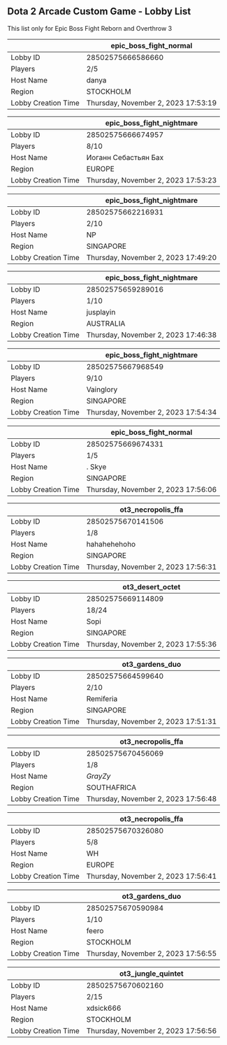 ## Dota 2 Arcade Custom Game - Lobby List

This list only for Epic Boss Fight Reborn and Overthrow 3

|  | epic_boss_fight_normal |
| ------ | ------ |
| Lobby ID | 28502575666586660 |
| Players | 2/5 |
| Host Name | danya |
| Region | STOCKHOLM |
| Lobby Creation Time | Thursday, November 2, 2023 17:53:19 |


|  | epic_boss_fight_nightmare |
| ------ | ------ |
| Lobby ID | 28502575666674957 |
| Players | 8/10 |
| Host Name | Иоганн Себастьян Бах |
| Region | EUROPE |
| Lobby Creation Time | Thursday, November 2, 2023 17:53:23 |


|  | epic_boss_fight_nightmare |
| ------ | ------ |
| Lobby ID | 28502575662216931 |
| Players | 2/10 |
| Host Name | NP |
| Region | SINGAPORE |
| Lobby Creation Time | Thursday, November 2, 2023 17:49:20 |


|  | epic_boss_fight_nightmare |
| ------ | ------ |
| Lobby ID | 28502575659289016 |
| Players | 1/10 |
| Host Name | jusplayin |
| Region | AUSTRALIA |
| Lobby Creation Time | Thursday, November 2, 2023 17:46:38 |


|  | epic_boss_fight_nightmare |
| ------ | ------ |
| Lobby ID | 28502575667968549 |
| Players | 9/10 |
| Host Name | Vainglory |
| Region | SINGAPORE |
| Lobby Creation Time | Thursday, November 2, 2023 17:54:34 |


|  | epic_boss_fight_normal |
| ------ | ------ |
| Lobby ID | 28502575669674331 |
| Players | 1/5 |
| Host Name | . Skye |
| Region | SINGAPORE |
| Lobby Creation Time | Thursday, November 2, 2023 17:56:06 |


|  | ot3_necropolis_ffa |
| ------ | ------ |
| Lobby ID | 28502575670141506 |
| Players | 1/8 |
| Host Name | hahahehehoho |
| Region | SINGAPORE |
| Lobby Creation Time | Thursday, November 2, 2023 17:56:31 |


|  | ot3_desert_octet |
| ------ | ------ |
| Lobby ID | 28502575669114809 |
| Players | 18/24 |
| Host Name | Sopi |
| Region | SINGAPORE |
| Lobby Creation Time | Thursday, November 2, 2023 17:55:36 |


|  | ot3_gardens_duo |
| ------ | ------ |
| Lobby ID | 28502575664599640 |
| Players | 2/10 |
| Host Name | Remiferia |
| Region | SINGAPORE |
| Lobby Creation Time | Thursday, November 2, 2023 17:51:31 |


|  | ot3_necropolis_ffa |
| ------ | ------ |
| Lobby ID | 28502575670456069 |
| Players | 1/8 |
| Host Name | _GrayZy_ |
| Region | SOUTHAFRICA |
| Lobby Creation Time | Thursday, November 2, 2023 17:56:48 |


|  | ot3_necropolis_ffa |
| ------ | ------ |
| Lobby ID | 28502575670326080 |
| Players | 5/8 |
| Host Name | WH |
| Region | EUROPE |
| Lobby Creation Time | Thursday, November 2, 2023 17:56:41 |


|  | ot3_gardens_duo |
| ------ | ------ |
| Lobby ID | 28502575670590984 |
| Players | 1/10 |
| Host Name | feero |
| Region | STOCKHOLM |
| Lobby Creation Time | Thursday, November 2, 2023 17:56:55 |


|  | ot3_jungle_quintet |
| ------ | ------ |
| Lobby ID | 28502575670602160 |
| Players | 2/15 |
| Host Name | xdsick666 |
| Region | STOCKHOLM |
| Lobby Creation Time | Thursday, November 2, 2023 17:56:56 |


